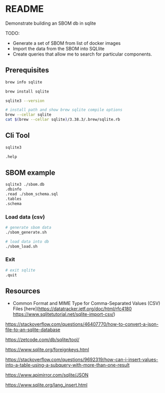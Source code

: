 # README

Demonstrate building an SBOM db in sqlite  

TODO:

* Generate a set of SBOM from list of docker images
* Import the data from the SBOM into SQLlite
* Create queries that allow me to search for particular components. 

## Prerequisites

```sh
brew info sqlite

brew install sqlite

sqlite3 --version

# install path and show brew sqlite compile options
brew --cellar sqlite  
cat $(brew --cellar sqlite)/3.38.3/.brew/sqlite.rb
```

## Cli Tool

```sh
sqlite3

.help
```

## SBOM example

```sh
sqlite3 ./sbom.db
.dbinfo
.read ./sbom_schema.sql
.tables
.schema
```

### Load data (csv)

```sh
# generate sbom data
./sbom_generate.sh

# load data into db
./sbom_load.sh
```

### Exit

```sh
# exit sqlite
.quit
```

## Resources


* Common Format and MIME Type for Comma-Separated Values (CSV) Files [here](https://datatracker.ietf.org/doc/html/rfc4180
https://www.sqlitetutorial.net/sqlite-import-csv/)



https://stackoverflow.com/questions/46407770/how-to-convert-a-json-file-to-an-sqlite-database

https://zetcode.com/db/sqlite/tool/

https://www.sqlite.org/foreignkeys.html



https://stackoverflow.com/questions/9692319/how-can-i-insert-values-into-a-table-using-a-subquery-with-more-than-one-result

https://www.apimirror.com/sqlite/JSON




https://www.sqlite.org/lang_insert.html